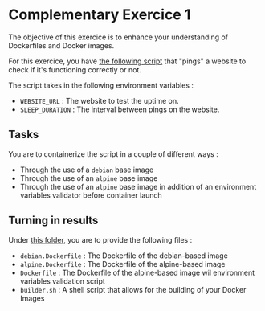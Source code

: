 # Complementary Exercice 1

The objective of this exercice is to enhance your understanding of Dockerfiles and Docker images.

For this exercice, you have [the following script](runner.sh) that "pings" a website to check if it's functioning
correctly or not.

The script takes in the following environment variables :

* `WEBSITE_URL` : The website to test the uptime on.
* `SLEEP_DURATION` : The interval between pings on the website.

## Tasks

You are to containerize the script in a couple of different ways :

* Through the use of a `debian` base image
* Through the use of an `alpine` base image
* Through the use of an `alpine` base image in addition of an environment variables validator before container launch

## Turning in results

Under [this folder](.), you are to provide the following files :

* `debian.Dockerfile` : The Dockerfile of the debian-based image
* `alpine.Dockerfile` : The Dockerfile of the alpine-based image
* `Dockerfile` : The Dockerfile of the alpine-based image wil environment variables validation script
* `builder.sh` : A shell script that allows for the building of your Docker Images